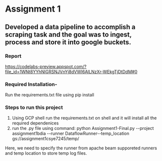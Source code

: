 # Assignment 1
## Developed a data pipeline to accomplish a scraping task and the goal was to ingest, process and store it into google buckets.


### Report
https://codelabs-preview.appspot.com/?file_id=1WNt8YYhNIGRSNJVnYj8dVWI6AlLNzXr-WEkgTjDtDdM#0

### Required Installation-
Run the requirements.txt file using pip install

### Steps to run this project
1. Using GCP shell run the requirements.txt on shell and it will install all the required dependenices 
2. run the .py file using command:
python Assignment1-Final.py --project assignment1bdia --runner DataflowRunner--temp_location gs://assignment1csye7245/temp/

Here, we need to specify the runner from apache beam supporeted runners and temp location to store temp log files.
